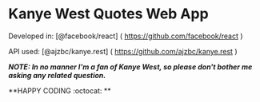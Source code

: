 # Kanye West Quotes Web App

Developed in: [@facebook/react] ( https://github.com/facebook/react )

API used: [@ajzbc/kanye.rest] ( https://github.com/ajzbc/kanye.rest )

***NOTE: In no manner I'm a fan of Kanye West, so please don't bother me asking any related question.***

**HAPPY CODING :octocat: **

